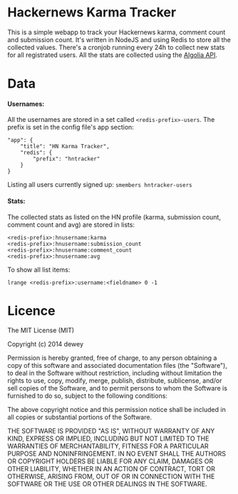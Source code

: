 # Hackernews Karma Tracker
This is a simple webapp to track your Hackernews karma, comment count and submission count. It's written in NodeJS and using Redis to store all the collected values. There's a cronjob running every 24h to collect new stats for all registrated users. All the stats are collected using the [Algolia API](https://hn.algolia.com/api/).

# Data

#### Usernames:

All the usernames are stored in a set called `<redis-prefix>-users`. The prefix is set in the config file's app section:

    "app": {
        "title": "HN Karma Tracker",
        "redis": {
            "prefix": "hntracker"
        }
    }

Listing all users currently signed up: `smembers hntracker-users`

#### Stats:

The collected stats as listed on the HN profile (karma, submission count, comment count and avg) are stored in lists:

    <redis-prefix>:hnusername:karma
    <redis-prefix>:hnusername:submission_count
    <redis-prefix>:hnusername:comment_count
    <redis-prefix>:hnusername:avg
    
To show all list items:

`lrange <redis-prefix>:username:<fieldname> 0 -1`
    
# Licence
The MIT License (MIT)

Copyright (c) 2014 dewey

Permission is hereby granted, free of charge, to any person obtaining a copy
of this software and associated documentation files (the "Software"), to deal
in the Software without restriction, including without limitation the rights
to use, copy, modify, merge, publish, distribute, sublicense, and/or sell
copies of the Software, and to permit persons to whom the Software is
furnished to do so, subject to the following conditions:

The above copyright notice and this permission notice shall be included in all
copies or substantial portions of the Software.

THE SOFTWARE IS PROVIDED "AS IS", WITHOUT WARRANTY OF ANY KIND, EXPRESS OR
IMPLIED, INCLUDING BUT NOT LIMITED TO THE WARRANTIES OF MERCHANTABILITY,
FITNESS FOR A PARTICULAR PURPOSE AND NONINFRINGEMENT. IN NO EVENT SHALL THE
AUTHORS OR COPYRIGHT HOLDERS BE LIABLE FOR ANY CLAIM, DAMAGES OR OTHER
LIABILITY, WHETHER IN AN ACTION OF CONTRACT, TORT OR OTHERWISE, ARISING FROM,
OUT OF OR IN CONNECTION WITH THE SOFTWARE OR THE USE OR OTHER DEALINGS IN THE
SOFTWARE.